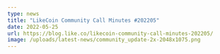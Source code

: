 ```yaml
---
type: news
title: "LikeCoin Community Call Minutes #202205"
date: 2022-05-25
url: https://blog.like.co/likecoin-community-call-minutes-202205/
image: /uploads/latest-news/community_update-2x-2048x1075.png
---
```

